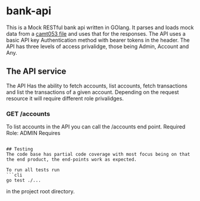 # bank-api
 This is a Mock RESTful bank api written in GOlang. It parses and loads mock data from a [camt053 file](https://www.sepaforcorporates.com/swift-for-corporates/a-practical-guide-to-the-bank-statement-camt-053-format/) and uses that for the responses. The API uses a basic API key Authentication method with bearer tokens in the header. The API has three levels of access privalidge, those being Admin, Account and Any.

## The API service
The API Has the ability to fetch accounts, list accounts, fetch transactions and list the transactions of a given account. Depending on the request resource it will require different role privalidges. 

### GET /accounts
To list accounts in the API you can call the /accounts end point.
Required Role: ADMIN
Requires 
```

## Testing
The code base has partial code coverage with most focus being on that the end product, the end-points work as expected.

To run all tests run 
```cli
go test ./...
```
in the project root directory.